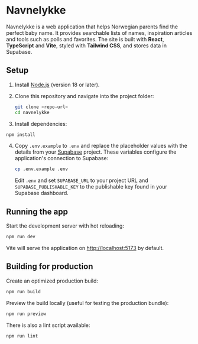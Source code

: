 # Navnelykke

Navnelykke is a web application that helps Norwegian parents find the perfect baby name. It provides searchable lists of names, inspiration articles and tools such as polls and favorites. The site is built with **React**, **TypeScript** and **Vite**, styled with **Tailwind CSS**, and stores data in Supabase.

## Setup

1. Install [Node.js](https://nodejs.org/) (version 18 or later).
2. Clone this repository and navigate into the project folder:

   ```bash
   git clone <repo-url>
   cd navnelykke
   ```
3. Install dependencies:

```bash
npm install
```

4. Copy `.env.example` to `.env` and replace the placeholder values with the
   details from your [Supabase](https://supabase.com) project. These variables
   configure the application's connection to Supabase:

   ```bash
   cp .env.example .env
   ```

   Edit `.env` and set `SUPABASE_URL` to your project URL and
   `SUPABASE_PUBLISHABLE_KEY` to the publishable key found in your Supabase
   dashboard.

## Running the app

Start the development server with hot reloading:

```bash
npm run dev
```

Vite will serve the application on <http://localhost:5173> by default.

## Building for production

Create an optimized production build:

```bash
npm run build
```

Preview the build locally (useful for testing the production bundle):

```bash
npm run preview
```

There is also a lint script available:

```bash
npm run lint
```

